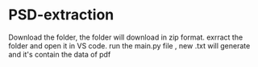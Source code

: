 # PSD-extraction
Download the folder, the folder will download in zip format.
exrract the folder and open it in VS code.
run the main.py file , new .txt will generate and it's contain the data of pdf
